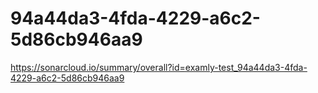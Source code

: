# 94a44da3-4fda-4229-a6c2-5d86cb946aa9
https://sonarcloud.io/summary/overall?id=examly-test_94a44da3-4fda-4229-a6c2-5d86cb946aa9
